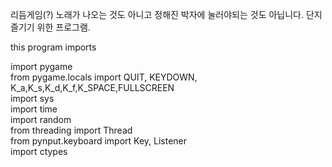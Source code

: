 리듬게임(?)
노래가 나오는 것도 아니고
정해진 박자에 눌러야되는 것도 아닙니다.
단지 즐기기 위한 프로그램.




this program imports

import pygame<br>
from pygame.locals import QUIT, KEYDOWN, K_a,K_s,K_d,K_f,K_SPACE,FULLSCREEN<br>
import sys<br>
import time<br>
import random<br>
from threading import Thread<br>
from pynput.keyboard import Key, Listener<br>
import ctypes<br>
